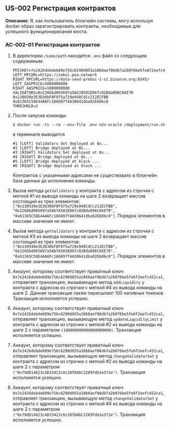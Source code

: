 ## US-002 Регистрация контрактов

**Описание**: Я, как пользователь блокчейн системы, могу используя docker образ зарегистрировать контракты, необходимые для успешного функционирвоания моста.

### AC-002-01 Регистрация контрактов

1. В директории `/some/path` находится `.env` файл со следующим содержимым:

    ```
    PRIVKEY=7e2426debde689e756c6290d855a1068aef06db7a2b076be5fe6f2eefc452ca1
    LEFT_RPCURL=https://sokol.poa.network 
    RIGHT_RPCURL=https://data-seed-prebsc-1-s1.binance.org:8545/
    LEFT_GASPRICE=5000000000
    RIGHT_GASPRICE=5000000000
    VALIDATORS=0x226Dbd003697a5Ab7A501ED6fc02Bda096C66E70 0x130930e3E3D30bF8F975a729e948CdCc212ECFBB 0x61365C58E44A6Fc166897f4A30641dba82E606c0
    THRESHOLD=2
    ```

2. После запуска команды:
    ```
    $ docker run -ti --rm --env-file .env n2n-oracle /deployment/run.sh
    ```
   в терминале выводится 
    ```
    #1 [LEFT] Validators Set deployed at 0x...
    #2 [LEFT] Bridge deployed at 0x...
    #3 [RIGHT] Validators Set deployed at 0x...
    #4 [RIGHT] Bridge deployed at 0x...
    #5 [LEFT] Bridge deployed at block ...
    #6 [RIGHT] Bridge deployed at block ...
    ```
   Контрактов с указанными адресами не существовало в блокчейн базе данных до исполнения команды.

3. Вызов метода `getValidators` у контракта с адресом из строчки с меткой #1 из вывода команды на шаге 2 возвращает массив состоящий из трех элементов: `["0x130930e3E3D30bF8F975a729e948CdCc212ECFBB", "0x226Dbd003697a5Ab7A501ED6fc02Bda096C66E70", "0x61365C58E44A6Fc166897f4A30641dba82E606c0"]`. Порядок элементов в массиве значения не имеет.

4. Вызов метода `getValidators` у контракта с адресом из строчки с меткой #3 из вывода команды на шаге 2 возвращает массив состоящий из трех элементов: `["0x130930e3E3D30bF8F975a729e948CdCc212ECFBB", "0x226Dbd003697a5Ab7A501ED6fc02Bda096C66E70", "0x61365C58E44A6Fc166897f4A30641dba82E606c0"]`. Порядок элементов в массиве значения не имеет.

5. Аккаунт, которому соответствует приватный ключ `0x7e2426debde689e756c6290d855a1068aef06db7a2b076be5fe6f2eefc452ca1`, отправляет транзакцию, вызывающую метод `addLiquidity` у контракта с адресом из строчки с меткой #4 из вывода команды на шаге 2. Данная транзакция также пересылает 100 нативных токенов. Транзакция исполняется успешно.

6. Аккаунт, которому соответствует приватный ключ `0x7e2426debde689e756c6290d855a1068aef06db7a2b076be5fe6f2eefc452ca1`, отправляет транзакцию, вызывающую метод `updateLiquidityLimit` у контракта с адресом из строчки с меткой #2 из вывода команды на шаге 2 c параметром `(100000000000000000000)`. Транзакция исполняется успешно.

7. Аккаунт, которому соответствует приватный ключ `0x7e2426debde689e756c6290d855a1068aef06db7a2b076be5fe6f2eefc452ca1`, отправляет транзакцию, вызывающую метод `changeValidatorSet` у контракта с адресом из строчки с меткой #2 из вывода команды на шаге 2 c параметром `("0x79dD14623c4D33413c0c28fDAbC2285Fdb1e572e")`. Транзакция исполняется успешно.

8. Аккаунт, которому соответствует приватный ключ `0x7e2426debde689e756c6290d855a1068aef06db7a2b076be5fe6f2eefc452ca1`, отправляет транзакцию, вызывающую метод `changeValidatorSet` у контракта с адресом из строчки с меткой #4 из вывода команды на шаге 2 c параметром `("0x79dD14623c4D33413c0c28fDAbC2285Fdb1e572e")`. Транзакция исполняется успешно.
